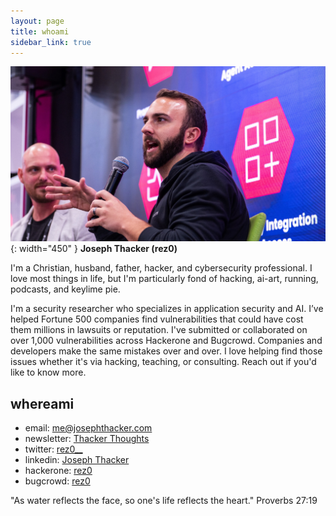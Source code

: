 ```yaml
---
layout: page
title: whoami
sidebar_link: true
---
```


![](/assets/images/joseph_speaking.jpg){: width="450" }
**Joseph Thacker (rez0)**

I'm a Christian, husband, father, hacker, and cybersecurity professional.
I love most things in life, but I'm particularly fond of hacking, ai-art, running, podcasts, and keylime pie.

I'm a security researcher who specializes in application security and AI. I’ve helped Fortune 500 companies find vulnerabilities that could have cost them millions in lawsuits or reputation. I've submitted or collaborated on over 1,000 vulnerabilities across Hackerone and Bugcrowd. Companies and developers make the same mistakes over and over. I love helping find those issues whether it's via hacking, teaching, or consulting. Reach out if you'd like to know more.

## whereami

- email: [me@josephthacker.com](mailto:me@josephthacker.com)
- newsletter: [Thacker Thoughts](https://thacker.beehiiv.com/subscribe)
- twitter: [rez0\_\_](https://twitter.com/rez0__)
- linkedin: [Joseph Thacker](https://www.linkedin.com/in/josephthacker/)
- hackerone: [rez0](https://hackerone.com/rez0)
- bugcrowd: [rez0](https://bugcrowd.com/rez0)

<p class="message">
  "As water reflects the face, so one's life reflects the heart." Proverbs 27:19
</p>

